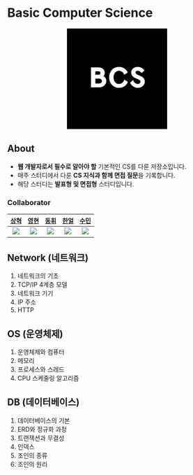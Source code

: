 # Basic Computer Science
<p align="center">
  <img src="Computer Science/resources/BCS.png" width="230" height="230">
</p>


## About
- **웹 개발자로서 필수로 알아야 할** 기본적인 CS를 다룬 저장소입니다.
- 매주 스터디에서 다룬 **CS 지식과 함께 면접 질문**을 기록합니다.
- 해당 스터디는 **발표형 및 면접형** 스터디입니다. 

### Collaborator
| [상혁](https://github.com/NewCodes7) | [영현](https://github.com/k2645) | [동휘](https://github.com/doonghui) | [한얼](https://github.com/OhHaneol) | [수민](https://github.com/minsu111) | 
|:---:|:---:|:---:|:---:|:---:|
| <img src="https://avatars.githubusercontent.com/u/123712285?v=4" width="100"> | <img src="https://avatars.githubusercontent.com/u/62226667?v=4" width="100"> | <img src="https://avatars.githubusercontent.com/u/62371491?v=4" width="100"> | <img src="https://avatars.githubusercontent.com/u/62991586?v=4" width="100"> | <img src="https://avatars.githubusercontent.com/u/124219344?v=4" width="100"> | 

## Network (네트워크)
1. 네트워크의 기초
2. TCP/IP 4계층 모델
3. 네트워크 기기
4. IP 주소
5. HTTP

## OS (운영체제)
1. 운영체제와 컴퓨터
2. 메모리
3. 프로세스와 스레드
4. CPU 스케줄링 알고리즘

## DB (데이터베이스)
1. 데이터베이스의 기본
2. ERD와 정규화 과정
3. 트랜잭션과 무결성
4. 인덱스
5. 조인의 종류
6. 조인의 원리